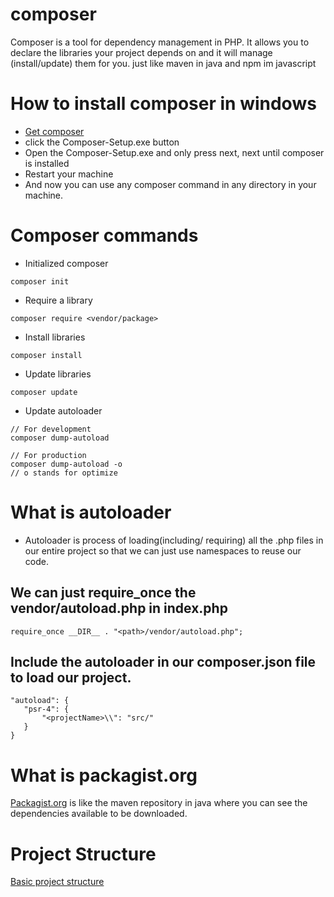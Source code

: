 # composer
Composer is a tool for dependency management in PHP. It allows you to declare the libraries your project depends on and it will manage (install/update) them for you. just like maven in java and npm im javascript

# How to install composer in windows
- [Get composer](https://getcomposer.org/doc/00-intro.md#installation-windows)
- click the Composer-Setup.exe button
- Open the Composer-Setup.exe and only press next, next until composer is installed
- Restart your machine
- And now you can use any composer command in any directory in your machine.

# Composer commands
- Initialized composer
```
composer init
```

- Require a library
```
composer require <vendor/package>
```

- Install libraries
```
composer install
```

- Update libraries
```
composer update
```

- Update autoloader
```
// For development
composer dump-autoload

// For production
composer dump-autoload -o
// o stands for optimize
```

# What is autoloader
- Autoloader is process of loading(including/ requiring) all the .php files in our entire project so that we can just use namespaces to reuse our code.

## We can just require_once the vendor/autoload.php in index.php
```
require_once __DIR__ . "<path>/vendor/autoload.php";
```

## Include the autoloader in our composer.json file to load our project.
```
"autoload": {
   "psr-4": {
       "<projectName>\\": "src/"
   }
}
```

# What is packagist.org
[Packagist.org](https://packagist.org/) is like the maven repository in java where you can see the dependencies available to be downloaded.

# Project Structure
[Basic project structure](https://github.com/sudeep611/PHP_Project_Getting_Started)
